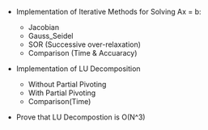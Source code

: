 - Implementation of Iterative Methods for Solving Ax = b:
    - Jacobian
    - Gauss_Seidel
    - SOR (Successive over-relaxation)
    - Comparison (Time & Accuaracy)
    
- Implementation of LU Decomposition
    - Without Partial Pivoting
    - With Partial Pivoting
    - Comparison(Time)

- Prove that LU Decompostion is O(N^3)
  
